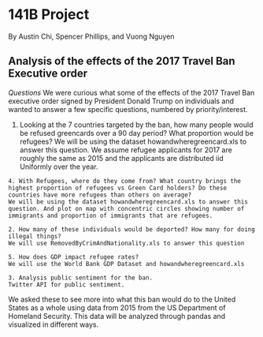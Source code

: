 # 141B Project
By Austin Chi, Spencer Phillips, and Vuong Nguyen
## Analysis of the effects of the 2017 Travel Ban Executive order
*Questions*
We were curious what some of the effects of the 2017 Travel Ban executive order signed by President Donald Trump on individuals and wanted to answer a few specific questions, numbered by priority/interest.
   
   1. Looking at the 7 countries targeted by the ban, how many people would be refused greencards over a 90 day period? What proportion would be refugees?
   We will be using the dataset howandwheregreencard.xls to answer this question. We assume refugee applicants for 2017 are roughly the same as 2015 and the applicants are distributed iid Uniformly over the year.
    
    4. With Refugees, where do they come from? What country brings the highest proportion of refugees vs Green Card holders? Do these countries have more refugees than others on average?
    We will be using the dataset howandwheregreencard.xls to answer this question. And plot on map with concentric circles showing number of immigrants and proportion of immigrants that are refugees.   

    2. How many of these individuals would be deported? How many for doing illegal things?
    We will use RemovedByCrimAndNationality.xls to answer this question
    
    5. How does GDP impact refugee rates?
    We will use the World Bank GDP Dataset and howandwheregreencard.xls

    3. Analysis public sentiment for the ban.
    Twitter API for public sentiment.

We asked these to see more into what this ban would do to the United States as a whole using data from 2015 from the US Department of Homeland Security. This data will be analyzed through pandas and visualized in different ways.






















